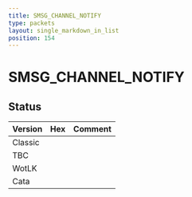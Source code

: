 ```yaml
---
title: SMSG_CHANNEL_NOTIFY
type: packets
layout: single_markdown_in_list
position: 154
---
```


# SMSG_CHANNEL_NOTIFY

## Status

Version | Hex | Comment
---------- | ---------- | ---------- 
Classic |  |  
TBC |  |  
WotLK |  |  
Cata |  |  
